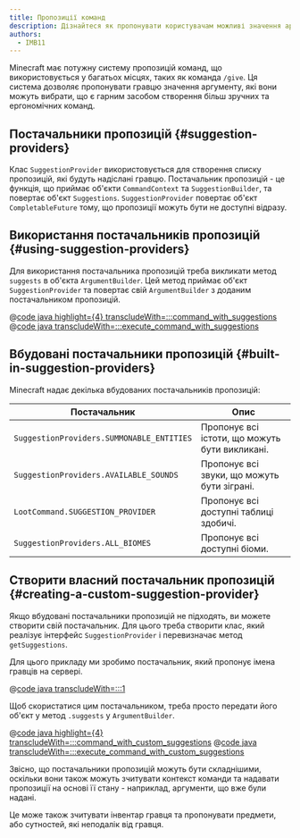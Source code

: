 ```yaml
---
title: Пропозиції команд
description: Дізнайтеся як пропонувати користувачам можливі значення аргументу команди.
authors:
  - IMB11
---
```


Minecraft має потужну систему пропозицій команд, що використовується у багатьох місцях, таких як команда `/give`. Ця система дозволяє пропонувати гравцю значення аргументу, які вони можуть вибрати, що є гарним засобом створення більш зручних та ергономічних команд.

## Постачальники пропозицій {#suggestion-providers}

Клас `SuggestionProvider` використовується для створення списку пропозицій, які будуть надіслані гравцю. Постачальник пропозицій - це функція, що приймає об'єкти `CommandContext` та `SuggestionBuilder`, та повертає об'єкт `Suggestions`. `SuggestionProvider` повертає об'єкт `CompletableFuture` тому, що пропозиції можуть бути не доступні відразу.

## Використання постачальників пропозицій {#using-suggestion-providers}

Для використання постачальника пропозицій треба викликати метод `suggests` в об'єкта `ArgumentBuilder`. Цей метод приймає об'єкт `SuggestionProvider` та повертає свій `ArgumentBuilder` з доданим постачальником пропозицій.

@[code java highlight={4} transcludeWith=:::command_with_suggestions](@/reference/1.21.8/src/main/java/com/example/docs/command/FabricDocsReferenceCommands.java)
@[code java transcludeWith=:::execute_command_with_suggestions](@/reference/1.21.8/src/main/java/com/example/docs/command/FabricDocsReferenceCommands.java)

## Вбудовані постачальники пропозицій {#built-in-suggestion-providers}

Minecraft надає декілька вбудованих постачальників пропозицій:

| Постачальник                              | Опис                                                           |
| ----------------------------------------- | -------------------------------------------------------------- |
| `SuggestionProviders.SUMMONABLE_ENTITIES` | Пропонує всі істоти, що можуть бути викликані. |
| `SuggestionProviders.AVAILABLE_SOUNDS`    | Пропонує всі звуки, що можуть бути зіграні.    |
| `LootCommand.SUGGESTION_PROVIDER`         | Пропонує всі доступні таблиці здобичі.         |
| `SuggestionProviders.ALL_BIOMES`          | Пропонує всі доступні біоми.                   |

## Створити власний постачальник пропозицій {#creating-a-custom-suggestion-provider}

Якщо вбудовані постачальники пропозицій не підходять, ви можете створити свій постачальник. Для цього треба створити клас, який реалізує інтерфейс `SuggestionProvider` і перевизначає метод `getSuggestions`.

Для цього прикладу ми зробимо постачальник, який пропонує імена гравців на сервері.

@[code java transcludeWith=:::1](@/reference/1.21.8/src/main/java/com/example/docs/command/PlayerSuggestionProvider.java)

Щоб скористатися цим постачальником, треба просто передати його об'єкт у метод `.suggests` у `ArgumentBuilder`.

@[code java highlight={4} transcludeWith=:::command_with_custom_suggestions](@/reference/1.21.8/src/main/java/com/example/docs/command/FabricDocsReferenceCommands.java)
@[code java transcludeWith=:::execute_command_with_custom_suggestions](@/reference/1.21.8/src/main/java/com/example/docs/command/FabricDocsReferenceCommands.java)

Звісно, що постачальники пропозицій можуть бути складнішими, оскільки вони також можуть зчитувати контекст команди та надавати пропозиції на основі її стану - наприклад, аргументи, що вже були надані.

Це може також зчитувати інвентар гравця та пропонувати предмети, або сутностей, які неподалік від гравця.
